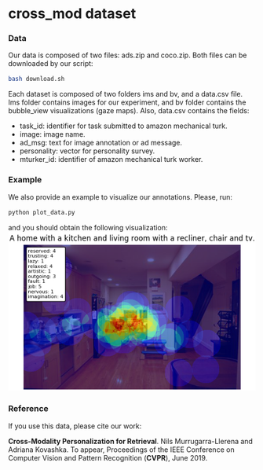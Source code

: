# cross_mod dataset

### Data
Our data is composed of two files: ads.zip and coco.zip. Both files can be downloaded by our script:

  ```bash
  bash download.sh
  ```
  
Each dataset is composed of two folders ims and bv, and a data.csv file. Ims folder contains images for our experiment, and bv folder contains the bubble_view visualizations (gaze maps). Also, data.csv contains the fields:

- task_id: identifier for task submitted to amazon mechanical turk.
- image: image name.
- ad_msg: text for image annotation or ad message.
- personality: vector for personality survey.
- mturker_id: identifier of amazon mechanical turk worker.

### Example
We also provide an example to visualize our annotations. Please, run:

  ```bash
  python plot_data.py
  ```

and you should obtain the following visualization:
![Example](example.png)

### Reference
If you use this data, please cite our work:

**Cross-Modality Personalization for Retrieval**. Nils Murrugarra-Llerena and Adriana Kovashka. To appear, Proceedings of the IEEE Conference on Computer Vision and Pattern Recognition (**CVPR**), June 2019.
